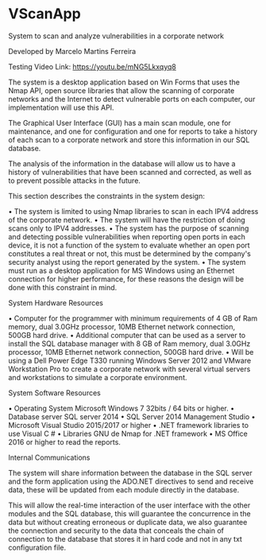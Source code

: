 # VScanApp
System to scan and analyze vulnerabilities in a corporate network

Developed by Marcelo Martins Ferreira

Testing Video Link: 
https://youtu.be/mNG5Lkxqyq8

     
The system is a desktop application based on Win Forms that uses the Nmap API, open source libraries that allow the scanning of corporate networks and the Internet to detect vulnerable ports on each computer, our implementation will use this API.

The Graphical User Interface (GUI) has a main scan module, one for maintenance, and one for configuration and one for reports to take a history of each scan to a corporate network and store this information in our SQL database.

The analysis of the information in the database will allow us to have a history of vulnerabilities that have been scanned and corrected, as well as to prevent possible attacks in the future.


This section describes the constraints in the system design: 

•	The system is limited to using Nmap libraries to scan in each IPV4 address of the corporate network.
•	The system will have the restriction of doing scans only to IPV4 addresses.
•	The system has the purpose of scanning and detecting possible vulnerabilities when reporting open ports in each device, it is not a function of the system to evaluate whether an open port constitutes a real threat or not, this must be determined by the company's security analyst using the report generated by the system.
•	The system must run as a desktop application for MS Windows using an Ethernet connection for higher performance, for these reasons the design will be done with this constraint in mind.


System Hardware Resources

•	Computer for the programmer with minimum requirements of 4 GB of Ram memory, dual 3.0GHz processor, 10MB Ethernet network connection, 500GB hard drive.
•	Additional computer that can be used as a server to install the SQL database manager with 8 GB of Ram memory, dual 3.0GHz processor, 10MB Ethernet network connection, 500GB hard drive.
•	Will be using a Dell Power Edge T330 running Windows Server 2012 and VMware Workstation Pro to create a corporate network with several virtual servers and workstations to simulate a corporate environment.

System Software Resources


•	Operating System Microsoft Windows 7 32bits / 64 bits or higher.
•	Database server SQL server 2014
•	SQL Server 2014 Management Studio
•	Microsoft Visual Studio 2015/2017 or higher
•	.NET framework libraries to use Visual C #
•	Libraries GNU de Nmap for .NET framework
•	MS Office 2016 or higher to read the reports.


Internal Communications 

The system will share information between the database in the SQL server and the form application using the ADO.NET directives to send and receive data, these will be updated from each module directly in the database.

This will allow the real-time interaction of the user interface with the other modules and the SQL database, this will guarantee the concurrence in the data but without creating erroneous or duplicate data, we also guarantee the connection and security to the data that conceals the chain of connection to the database that stores it in hard code and not in any txt configuration file.

